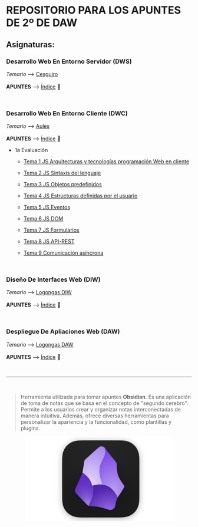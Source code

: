# REPOSITORIO PARA LOS APUNTES DE 2º DE DAW

## Asignaturas:

### Desarrollo Web En Entorno Servidor __(DWS)__
*Temario* --> [Cesguiro](https://cesguiro.es/doku.php/clase/daw/dws/start)
<br><br>
**APUNTES** --> [Índice](./1-Desarrollo%20Web%20En%20Entorno%20Servidor/indice.md) 🔖

<br>

### Desarrollo Web En Entorno Cliente __(DWC)__
*Temario* --> [Aules](https://aules.edu.gva.es/fp/course/view.php?id=137179)
<br><br>
**APUNTES** --> [Índice](./2-Desarrollo%20Web%20En%20Entorno%20Cliente/indice.md) 🔖

-  1a Evaluación

    - [Tema 1 JS Arquitecturas y tecnologías programación Web en cliente](./2-Desarrollo%20Web%20En%20Entorno%20Cliente/.temario/1a%20Evaluacion/Tema%201%20JS%20Arquitecturas%20y%20tecnologías%20programación%20Web%20en%20cliente.pdf)

    - [Tema 2 JS Sintaxis del lenguaje](./2-Desarrollo%20Web%20En%20Entorno%20Cliente/.temario/1a%20Evaluacion/Tema%202%20JS%20Sintaxis%20del%20lenguaje.pdf)

    - [Tema 3 JS Objetos predefinidos](./2-Desarrollo%20Web%20En%20Entorno%20Cliente/.temario/1a%20Evaluacion/Tema%203%20JS%20Objetos%20predefinidos.pdf)

    - [Tema 4 JS Estructuras definidas por el usuario](./2-Desarrollo%20Web%20En%20Entorno%20Cliente/.temario/1a%20Evaluacion/Tema%204%20JS%20Estructuras%20definidas%20por%20el%20usuario.pdf)

    - [Tema 5 JS Eventos](./2-Desarrollo%20Web%20En%20Entorno%20Cliente/.temario/1a%20Evaluacion/Tema%205%20JS%20Eventos.pdf)
    - [Tema 6 JS DOM](./2-Desarrollo%20Web%20En%20Entorno%20Cliente/.temario/1a%20Evaluacion/Tema%206%20JS%20El%20DOM.pdf)
    - [Tema 7 JS Formularios](./2-Desarrollo%20Web%20En%20Entorno%20Cliente/.temario/1a%20Evaluacion/Tema%207%20JS%20Formularios.pdf)
    - [Tema 8 JS API-REST](./2-Desarrollo%20Web%20En%20Entorno%20Cliente/.temario/1a%20Evaluacion/Tema%208%20JS%20API%20REST.pdf)
    - [Tema 9 Comunicación asíncrona](./2-Desarrollo%20Web%20En%20Entorno%20Cliente/.temario/1a%20Evaluacion/Tema%209%20JS%20Comunicación%20asincrona.pdf)

<br>

### Diseño De Interfaces Web __(DIW)__
*Temario* --> [Logongas DIW](https://logongas.es/doku.php?id=clase:daw:diw:start)
<br><br>
**APUNTES** --> [Índice](./3-%20Diseño%20De%20Interfaces%20Web/indice.md) 🔖


<br>

### Despliegue De Apliaciones Web __(DAW)__
*Temario* --> [Logongas DAW](https://logongas.es/doku.php?id=clase:daw:daw:start)
<br><br>
**APUNTES** --> [Índice](./4-%20Despliegue%20De%20Aplicaciones%20Web/indice.md) 🔖


<br>

---

<br>

> Herramienta utilizada para tomar apuntes __Obsidian__. Es una aplicación de toma de notas que se basa en el concepto de "segundo cerebro". Permite a los usuarios crear y organizar notas interconectadas de manera intuitiva. Además, ofrece diversas herramientas para personalizar la apariencia y la funcionalidad, como plantillas y plugins.

<p align="center">
    <img src="./utilities/images/obsidian.png" alt="Obsidian Logo" width="400">
</p>


